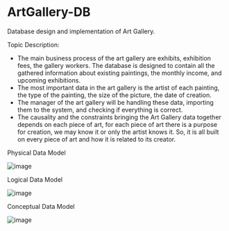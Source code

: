 # ArtGallery-DB
Database design and implementation of Art Gallery.

Topic Description:
- The main business process of the art gallery are exhibits, exhibition fees, the gallery workers. The database is designed to contain all the gathered information about existing paintings, the monthly income, and upcoming exhibitions.
- The most important data in the art gallery is the artist of each painting, the type of the painting, the size of the picture, the date of creation. 
- The manager of the art gallery will be handling these data, importing them to the system, and checking if everything is correct. 
- The causality and the constraints bringing the Art Gallery data together depends on each piece of art, for each piece of art there is a purpose for creation, we may know it or only the artist knows it. So, it is all built on every piece of art and how it is related to its creator.


Physical Data Model

![image](https://user-images.githubusercontent.com/100626867/190870223-40cd6059-72db-4acf-95ad-13dd13eba25c.png)

Logical Data Model

![image](https://user-images.githubusercontent.com/100626867/190870235-ba771dcd-9f26-452e-b554-17996aa5f5ed.png)

Conceptual Data Model 

![image](https://user-images.githubusercontent.com/100626867/190870263-d7e119ce-0219-4a29-b785-d23181bd406e.png)

